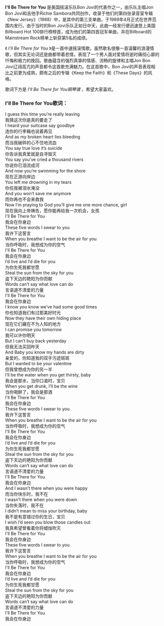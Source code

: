 

**I'll Be There for You** 是美国摇滚乐队Bon Jovi的代表作之一，由乐队主唱Jon Bon Jovi和吉他手Richie
Sambora共同创作，收录于他们的第四张录音室专辑《New
Jersey》（1988）中，是其中的第三支单曲，于1989年4月正式在世界范围内发行。由于当时的Bon
Jovi乐队正如日中天，此曲一经发行便迅速登上美国Billboard Hot
100排行榜榜首，成为他们的第四首冠军单曲，并在Billboard的Mainstream Rock榜单上斩获第5名的成绩。

  
《 _I'll Be There for You_
》是一首中速摇滚情歌。虽然歌名很像一首温馨的浪漫情歌，但其实无论词还是曲都带着悲情，表现了一个男人面对爱情将逝时痛彻心扉的忏悔和极力的挽回。歌曲蕴含的强烈真挚的情感、流畅的旋律和主唱Jon
Bon Jovi辽阔高亢的声音都令这首歌充满魅力。在这首歌中，Bon Jovi的声音表现相比之前更为成熟，颇有之后的专辑《Keep the
Faith》和《These Days》的风格。

  
歌词下方是 _I'll Be There for You钢琴谱_ ，希望大家喜欢。

### I'll Be There for You歌词：

I guess this time you’re really leaving  
我猜这次你是真的要走了  
I heard your suitcase say goodbye  
连你的行李箱也说着再见  
And as my broken heart lies bleeding  
而当我破碎的心不住地流血  
You say true love it’s suicide  
你告诉我真爱就是自寻毁灭  
You say you’ve cried a thousand rivers  
你说你已泪流成河  
And now you’re swimming for the shore  
现在正游向岸边  
You left me drowning in my tears  
你任我被泪水淹没  
And you won’t save me anymore  
而你再也不会来救我  
Now I’m praying to God you’ll give me one more chance, girl  
现在我向上帝祷告，愿你能再给我一次机会，女孩  
I'll Be There for You  
我会在你身边  
These five words I swear to you  
我许下这誓言  
When you breathe I want to be the air for you  
当你呼吸时，我想成为你的空气  
I'll Be There for You  
我会在你身边  
I’d live and I’d die for you  
为你生死我都甘愿  
Steal the sun from the sky for you  
盗下天边的艳阳为你而献  
Words can’t say what love can do  
言语道不清爱的力量  
I'll Be There for You  
我会在你身边  
I know you know we’ve had some good times  
你也知道我们有过那美好时光  
Now they have their own hiding place  
现在它们藏在不为人知的地方  
I can promise you tomorrow  
我可以许你明天  
But I can’t buy back yesterday  
但我无法买回昨天  
And Baby you know my hands are dirty  
亲爱的，你知道我的双手污迹斑斑  
But I wanted to be your valentine  
但我曾想成为你的另一半  
I’ll be the water when you get thirsty, baby  
我会是那水，当你口渴时，宝贝  
When you get drunk, I’ll be the wine  
当你喝醉了，我会是那酒  
I'll Be There for You  
我会在你身边  
These five words I swear to you  
我许下这誓言  
When you breathe I want to be the air for you  
当你呼吸时，我想成为你的空气  
I'll Be There for You  
我会在你身边  
I’d live and I’d die for you  
为你生死我都甘愿  
Steal the sun from the sky for you  
盗下天边的艳阳为你而献  
Words can’t say what love can do  
言语道不清爱的力量  
I'll Be There for You  
我会在你身边  
And I wasn’t there when you were happy  
而当你快乐时，我不在  
I wasn’t there when you were down  
当你失落时，我不在  
I didn’t mean to miss your birthday, baby  
我不是有意错过你的生日，宝贝  
I wish I’d seen you blow those candles out  
我真希望曾看着你将蜡烛吹灭  
I'll Be There for You  
我会在你身边  
These five words I swear to you  
我许下这誓言  
When you breathe I want to be the air for you  
当你呼吸时，我想成为你的空气  
I'll Be There for You  
我会在你身边  
I’d live and I’d die for you  
为你生死我都甘愿  
Steal the sun from the sky for you  
盗下天边的艳阳为你而献  
Words can’t say what love can do  
言语道不清爱的力量  
I'll Be There for You  
我会在你身边

